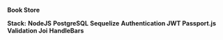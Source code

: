 **Book Store**

**Stack:**
**NodeJS**
**PostgreSQL**
**Sequelize**
**Authentication JWT Passport.js**
**Validation Joi**
**HandleBars**
